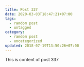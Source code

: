 ```yaml
---
title: Post 337
date: 2020-03-03T18:47:21+07:00
tags:
  - random post
  - untagged
category:
  - random post
  - uncategorized
updated: 2018-07-19T13:50:26+07:00
---
```

This is content of post 337